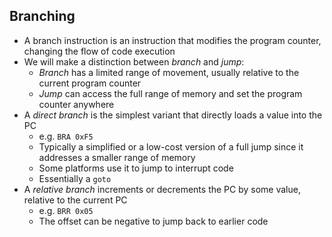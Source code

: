 

## Branching

* A branch instruction is an instruction that modifies the program counter, changing the flow of code execution
* We will make a distinction between *branch* and *jump*:
	* *Branch* has a limited range of movement, usually relative to the current program counter
	* *Jump* can access the full range of memory and set the program counter anywhere
* A *direct branch* is the simplest variant that directly loads a value into the PC
	* e.g. `BRA 0xF5`
	* Typically a simplified or a low-cost version of a full jump since it addresses a smaller range of memory
	* Some platforms use it to jump to interrupt code
	* Essentially a `goto`
* A *relative branch* increments or decrements the PC by some value, relative to the current PC
	* e.g. `BRR 0x05`
	* The offset can be negative to jump back to earlier code


